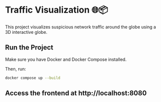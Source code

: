 # Traffic Visualization 🌐📦

This project visualizes suspicious network traffic around the globe using a 3D interactive globe.

## Run the Project

Make sure you have Docker and Docker Compose installed.

Then, run:
```bash
docker compose up --build
```
## Access the frontend at http://localhost:8080